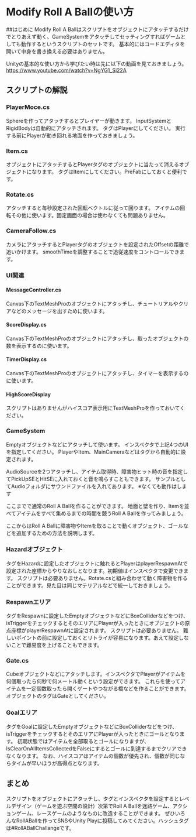 # Modify Roll A Ballの使い方
##はじめに
Modify Roll A Ballはスクリプトをオブジェクトにアタッチするだけでとりあえず動く、GameSystemをアタッチしてセッティングすればゲームとしても動作するというスクリプトのセットです。
基本的にはコードエディタを開いて中身を書き換える必要はありません。

Unityの基本的な使い方から学びたい時は先に以下の動画を見ておきましょう。
https://www.youtube.com/watch?v=NgYG1_Si22A

## スクリプトの解説
### PlayerMoce.cs
Sphereを作ってアタッチするとプレイヤーが動きます。
InputSystemとRigidBodyは自動的にアタッチされます。
タグはPlayerにしてください。
実行する前にPlayerが動き回れる地面を作っておきましょう。

### Item.cs
オブジェクトにアタッチするとPlayerタグのオブジェクトに当たって消えるオブジェクトになります。
タグはItemにしてください。PreFabにしておくと便利です。

### Rotate.cs
アタッチすると毎秒設定された回転ベクトルに従って回ります。
アイテムの回転その他に使います。固定画面の場合は使わなくても問題ありません。

### CameraFollow.cs
カメラにアタッチするとPlayerタグのオブジェクトを設定されたOffsetの距離で追いかけます。
smoothTimeを調整することで追従速度をコントロールできます。

### UI関連

#### MessageController.cs
Canvas下のTextMeshProのオブジェクトにアタッチし、チュートリアルやクリアなどのメッセージを出すために使います。

#### ScoreDisplay.cs
Canvas下のTextMeshProのオブジェクトにアタッチし、取ったオブジェクトの数を表示するのに使います。

#### TimerDisplay.cs
Canvas下のTextMeshProのオブジェクトにアタッチし、タイマーを表示するのに使います。

#### HighScoreDisplay
スクリプトはありませんがハイスコア表示用にTextMeshProを作っておいてください。

### GameSystem
Emptyオブジェクトなどにアタッチして使います。
インスペクタで上記4つのUIを指定してください。
PlayerやItem、MainCameraなどはタグから自動的に設定されます。

AudioSourceを2つアタッチし、アイテム取得時、障害物ヒット時の音を指定してPickUpSEとHitSEに入れておくと音を鳴らすこともできます。
サンプルとしてAudioフォルダにサウンドファイルを入れてあります。
※なくても動作はします

ここまでで通常のRoll A Ballを作ることができます。
地面と壁を作り、Itemを並べてアイテムをすべて集めるまでの時間を競うRoll A Ballを作ってみましょう。

ここからはRoll A Ballに障害物やItemを取ることで動くオブジェクト、ゴールなどを追加するための方法を説明します。

### Hazardオブジェクト
タグをHazardに設定したオブジェクトに触れるとPlayerはplayerRespawnAtで設定された座標からやりなおしとなります。初期値はインスペクタで変更できます。
スクリプトは必要ありません。Rotate.csと組み合わせて動く障害物を作ることができます。見た目は同じマテリアルなどで統一しておきましょう。

### Respawnエリア
タグをRespawnに設定したEmptyオブジェクトなどにBoxColliderなどをつけ、isTriggerをチェックするとそのエリアにPlayerが入ったときにオブジェクトの原点座標がplayerRespawnAtに設定されます。
スクリプトは必要ありません。
難しいポイントの前に設定しておくとリトライが容易になります。あえて設定しないことで難易度を上げることもできます。

### Gate.cs
Cubeオブジェクトなどにアタッチします。インスペクタでPlayerがアイテムを何個取ったら何秒で何メートル動くという設定ができます。
これらを使ってアイテムを一定個数取ったら開くゲートやつながる橋などを作ることができます。オブジェクトのタグはGateとしてください。

### Goalエリア
タグをGoalに設定したEmptyオブジェクトなどにBoxColliderなどをつけ、isTriggerをチェックするとそのエリアにPlayerが入ったときにゴールとなります。
初期状態ではアイテムを全部取るとゴールになりますが、IsClearOnAllItemsCollectedをFalseにするとゴールに到達するまでクリアできなくなります。
なお、ハイスコアはアイテムの個数が優先され、個数が同じならタイムが早いほうが高得点となります。

## まとめ
スクリプトをオブジェクトにアタッチし、タグとインスペクタを設定するとレベルデザイン（ゲームを遊ぶ空間の設計）次第でRoll A Ballを迷路ゲーム、アクションゲーム、レースゲームのようなものに改造することができます。
ぜひいろんなRollABallを作ってSNSやUnity Playに投稿してみてください。ハッシュタグは#RollABallChallangeです。

